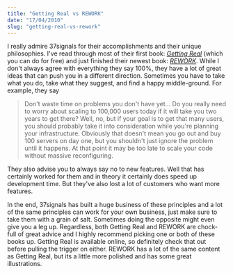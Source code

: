 ```yaml
---
title: "Getting Real vs REWORK"
date: "17/04/2010"
slug: "getting-real-vs-rework"
---
```


I really admire 37signals for their accomplishments and their unique philosophies.  I've read through most of their first book: [_Getting Real_](http://gettingreal.37signals.com/) (which you can do for free) and just finished their newest book: [_REWORK_](http://37signals.com/rework/). While I don't always agree with everything they say 100%, they have a lot of great ideas that can push you in a different direction. Sometimes you have to take what you do, take what they suggest, and find a happy middle-ground.  For example, they say
> Don't waste time on problems you don't have yet... Do you really need to worry about scaling to 100,000 users today if  it will take you two years to get there?
Well, no, but if your goal is to get that many users, you should probably take it into consideration while you're planning your infrastructure. Obviously that doesn't mean you go out and buy 100 servers on day one, but you shouldn't just ignore the problem until it happens. At that point it may be too late to scale your code without massive reconfiguring.

They also advise you to always say no to new features. Well that has certainly worked for them and in theory it certainly does speed up development time. But they've also lost a lot of customers who want more features.

In the end, 37signals has built a huge business of these principles and a lot of the same principles can work for your own business, just make sure to take them with a grain of salt. Sometimes doing the opposite might even give you a leg up. Regardless, both Getting Real and REWORK are chock-full of great advice and I highly recommend picking one or both of these books up. Getting Real is available online, so definitely check that out before pulling the trigger on either. REWORK has a lot of the same content as Getting Real, but its a little more polished and has some great illustrations.